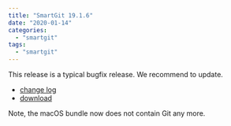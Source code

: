 ```yaml
---
title: "SmartGit 19.1.6"
date: "2020-01-14"
categories: 
  - "smartgit"
tags: 
  - "smartgit"
---
```


This release is a typical bugfix release. We recommend to update.

- [change log](http://www.syntevo.com/smartgit/changelog.txt)
- [download](http://www.syntevo.com/smartgit/download)

Note, the macOS bundle now does not contain Git any more.
